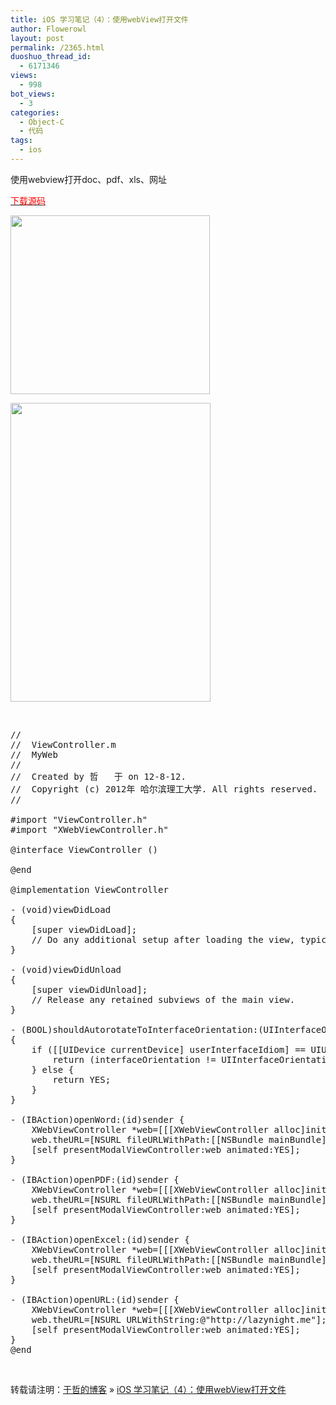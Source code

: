 ```yaml
---
title: iOS 学习笔记（4）：使用webView打开文件
author: Flowerowl
layout: post
permalink: /2365.html
duoshuo_thread_id:
  - 6171346
views:
  - 998
bot_views:
  - 3
categories:
  - Object-C
  - 代码
tags:
  - ios
---
```

使用webview打开doc、pdf、xls、网址

<span style="color: #ff0000;"><a href="http://dl.dbank.com/c0enylo5lt" target="_blank"><span style="color: #ff0000;">下载源码</span></a></span>

[<img class="alignnone size-full wp-image-2366" title="webview" src="http://lazynight.me/wp-content/uploads/2012/08/webview.jpg" alt="" width="319" height="286" />][1]

[<img class="alignnone size-full wp-image-2367" title="webview2" src="http://lazynight.me/wp-content/uploads/2012/08/webview2.jpg" alt="" width="320" height="478" />][2]

&nbsp;

<pre class="lang:default decode:true ">//
//  ViewController.m
//  MyWeb
//
//  Created by 哲   于 on 12-8-12.
//  Copyright (c) 2012年 哈尔滨理工大学. All rights reserved.
//

#import "ViewController.h"
#import "XWebViewController.h"

@interface ViewController ()

@end

@implementation ViewController

- (void)viewDidLoad
{
    [super viewDidLoad];
	// Do any additional setup after loading the view, typically from a nib.
}

- (void)viewDidUnload
{
    [super viewDidUnload];
    // Release any retained subviews of the main view.
}

- (BOOL)shouldAutorotateToInterfaceOrientation:(UIInterfaceOrientation)interfaceOrientation
{
    if ([[UIDevice currentDevice] userInterfaceIdiom] == UIUserInterfaceIdiomPhone) {
        return (interfaceOrientation != UIInterfaceOrientationPortraitUpsideDown);
    } else {
        return YES;
    }
}

- (IBAction)openWord:(id)sender {
    XWebViewController *web=[[[XWebViewController alloc]init]autorelease];
    web.theURL=[NSURL fileURLWithPath:[[NSBundle mainBundle] pathForResource:@"doc" ofType:@"doc"]];
    [self presentModalViewController:web animated:YES];
}

- (IBAction)openPDF:(id)sender {
    XWebViewController *web=[[[XWebViewController alloc]init]autorelease];
    web.theURL=[NSURL fileURLWithPath:[[NSBundle mainBundle] pathForResource:@"pdf" ofType:@"pdf"]];
    [self presentModalViewController:web animated:YES];
}

- (IBAction)openExcel:(id)sender {
    XWebViewController *web=[[[XWebViewController alloc]init]autorelease];
    web.theURL=[NSURL fileURLWithPath:[[NSBundle mainBundle] pathForResource:@"xls" ofType:@"xls"]];
    [self presentModalViewController:web animated:YES];
}

- (IBAction)openURL:(id)sender {
    XWebViewController *web=[[[XWebViewController alloc]init]autorelease];
    web.theURL=[NSURL URLWithString:@"http://lazynight.me"];
    [self presentModalViewController:web animated:YES];
}
@end</pre>

&nbsp;

转载请注明：[于哲的博客][3] &raquo; [iOS 学习笔记（4）：使用webView打开文件][4]

 [1]: http://lazynight.me/wp-content/uploads/2012/08/webview.jpg
 [2]: http://lazynight.me/wp-content/uploads/2012/08/webview2.jpg
 [3]: http://localhost/wordpress
 [4]: http://localhost/wordpress/2365.html